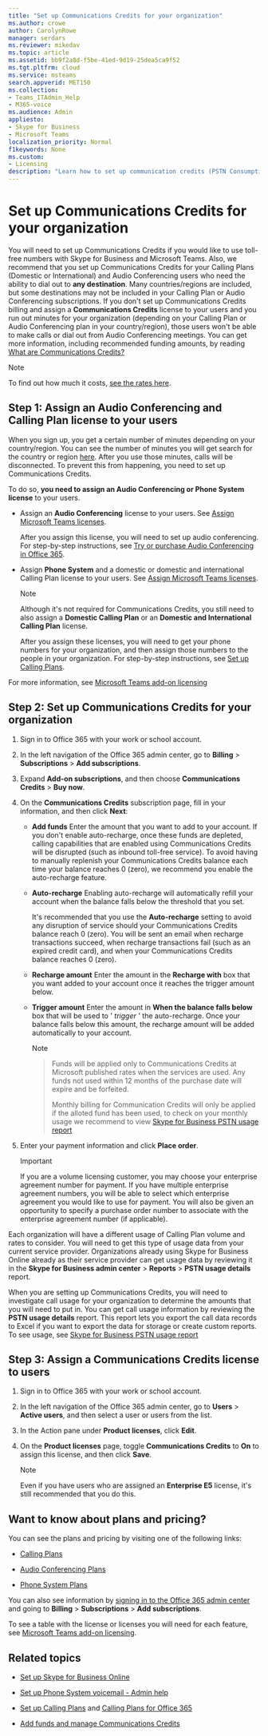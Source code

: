 ```yaml
---
title: "Set up Communications Credits for your organization"
ms.author: crowe
author: CarolynRowe
manager: serdars
ms.reviewer: mikedav
ms.topic: article
ms.assetid: bb9f2a8d-f5be-41ed-9d19-25dea5ca9f52
ms.tgt.pltfrm: cloud
ms.service: msteams
search.appverid: MET150
ms.collection: 
- Teams_ITAdmin_Help
- M365-voice
ms.audience: Admin
appliesto:
- Skype for Business 
- Microsoft Teams
localization_priority: Normal
f1keywords: None
ms.custom:
- Licensing
description: "Learn how to set up communication credits (PSTN Consumption) billing licenses for your users and organization. "
---
```


# Set up Communications Credits for your organization

You will need to set up Communications Credits if you would like to use toll-free numbers with Skype for Business and Microsoft Teams. Also, we recommend that you set up Communications Credits for your Calling Plans (Domestic or International) and Audio Conferencing users who need the ability to dial out to **any destination**. Many countries/regions are included, but some destinations may not be included in your Calling Plan or Audio Conferencing subscriptions. If you don't set up Communications Credits billing and assign a **Communications Credits** license to your users and you run out minutes for your organization (depending on your Calling Plan or Audio Conferencing plan in your country/region), those users won't be able to make calls or dial out from Audio Conferencing meetings. You can get more information, including recommended funding amounts, by reading [What are Communications Credits?](what-are-communications-credits.md)
  
> [!NOTE]
> To find out how much it costs, [see the rates here](https://go.microsoft.com/fwlink/p/?LinkId=799523 ). 
  
## Step 1: Assign an Audio Conferencing and Calling Plan license to your users

When you sign up, you get a certain number of minutes depending on your country/region. You can see the number of minutes you will get search for the country or region [here](country-and-region-availability-for-audio-conferencing-and-calling-plans/country-and-region-availability-for-audio-conferencing-and-calling-plans.md). After you use those minutes, calls will be disconnected. To prevent this from happening, you need to set up Communications Credits.
  
To do so, **you need to assign an Audio Conferencing or Phone System license** to your users.
  
- Assign an **Audio Conferencing** license to your users. See [Assign Microsoft Teams licenses](assign-teams-licenses.md).
    
    After you assign this license, you will need to set up audio conferencing. For step-by-step instructions, see [Try or purchase Audio Conferencing in Office 365](try-or-purchase-audio-conferencing-in-office-365-for-teams.md).
    
- Assign **Phone System** and a domestic or domestic and international Calling Plan license to your users. See [Assign Microsoft Teams licenses](assign-teams-licenses.md).
    
    > [!NOTE]
    > Although it's not required for Communications Credits, you still need to also assign a **Domestic Calling Plan** or an **Domestic and International Calling Plan** license.
  
    After you assign these licenses, you will need to get your phone numbers for your organization, and then assign those numbers to the people in your organization. For step-by-step instructions, see [Set up Calling Plans](set-up-calling-plans.md).
    
For more information, see [Microsoft Teams add-on licensing](teams-add-on-licensing/microsoft-teams-add-on-licensing.md)
  
## Step 2: Set up Communications Credits for your organization

1. Sign in to Office 365 with your work or school account.
    
2. In the left navigation of the Office 365 admin center, go to **Billing** > **Subscriptions** > **Add subscriptions**.

3. Expand **Add-on subscriptions**, and then choose **Communications Credits** > **Buy now**.
    
4. On the **Communications Credits** subscription page, fill in your information, and then click **Next**:
    
   - **Add funds** Enter the amount that you want to add to your account. If you don't enable auto-recharge, once these funds are depleted, calling capabilities that are enabled using Communications Credits will be disrupted (such as inbound toll-free service). To avoid having to manually replenish your Communications Credits balance each time your balance reaches 0 (zero), we recommend you enable the auto-recharge feature.
    
   - **Auto-recharge** Enabling auto-recharge will automatically refill your account when the balance falls below the threshold that you set.
    
     It's recommended that you use the **Auto-recharge** setting to avoid any disruption of service should your Communications Credits balance reach 0 (zero). You will be sent an email when recharge transactions succeed, when recharge transactions fail (such as an expired credit card), and when your Communications Credits balance reaches 0 (zero).
    
   - **Recharge amount** Enter the amount in the **Recharge with** box that you want added to your account once it reaches the trigger amount below.
    
   - **Trigger amount** Enter the amount in **When the balance falls below** box that will be used to ' *trigger*  ' the auto-recharge. Once your balance falls below this amount, the recharge amount will be added automatically to your account.

      > [!NOTE]
    
     > Funds will be applied only to Communications Credits at Microsoft published rates when the services are used. Any funds not used within 12 months of the purchase date will expire and be forfeited. 
     >
     > Monthly billing for Communication Credits will only be applied if the alloted fund has been used, to check on your monthly usage we recommend to view [Skype for Business PSTN usage report](https://docs.microsoft.com/en-us/skypeforbusiness/skype-for-business-online-reporting/pstn-usage-report)
    
5. Enter your payment information and click **Place order**.
    >[!IMPORTANT]
    >If you are a volume licensing customer, you may choose your enterprise agreement number for payment. If you have multiple enterprise agreement numbers, you will be able to select which enterprise agreement you would like to use for payment. You will also be given an opportunity to specify a purchase order number to associate with the enterprise agreement number (if applicable).
    >
    
Each organization will have a different usage of Calling Plan volume and rates to consider. You will need to get this type of usage data from your current service provider. Organizations already using Skype for Business Online already as their service provider can get usage data by reviewing it in the **Skype for Business admin center** > **Reports** > **PSTN usage details** report.
  
When you are setting up Communications Credits, you will need to investigate call usage for your organization to determine the amounts that you will need to put in. You can get call usage information by reviewing the **PSTN usage details** report. This report lets you export the call data records to Excel if you want to export the data for storage or create custom reports. To see usage, see [Skype for Business PSTN usage report](https://docs.microsoft.com/en-us/skypeforbusiness/skype-for-business-online-reporting/pstn-usage-report)
  
## Step 3: Assign a Communications Credits license to users

1. Sign in to Office 365 with your work or school account.
    
2. In the left navigation of the Office 365 admin center, go to **Users** > **Active users**, and then select a user or users from the list.
    
3. In the Action pane under **Product licenses**, click **Edit**.
    
4. On the **Product licenses** page, toggle **Communications Credits** to **On** to assign this license, and then click **Save**.
    
    > [!NOTE]
    > Even if you have users who are assigned an **Enterprise E5** license, it's still recommended that you do this.
  
## Want to know about plans and pricing?

You can see the plans and pricing by visiting one of the following links:
  
- [Calling Plans](https://go.microsoft.com/fwlink/?LinkId=799761 )
    
- [Audio Conferencing Plans](https://go.microsoft.com/fwlink/?LinkId=799762 )
    
- [Phone System Plans](https://go.microsoft.com/fwlink/?LinkId=799763)
    
You can also see information by [signing in to the Office 365 admin center](https://portal.office.com/adminportal/home?add=sub&amp;adminportal=1#/catalog) and going to **Billing** > **Subscriptions** > **Add subscriptions**.
  
To see a table with the license or licenses you will need for each feature, see [Microsoft Teams add-on licensing](teams-add-on-licensing/microsoft-teams-add-on-licensing.md).
  
## Related topics

- [Set up Skype for Business Online](/SkypeForBusiness/set-up-skype-for-business-online/set-up-skype-for-business-online)
    
- [Set up Phone System voicemail - Admin help](set-up-phone-system-voicemail.md)
    
- [Set up Calling Plans](set-up-calling-plans.md) and [Calling Plans for Office 365](calling-plans-for-office-365.md)
    
- [Add funds and manage Communications Credits](add-funds-and-manage-communications-credits.md)
    
  
 
